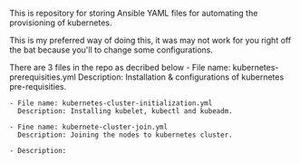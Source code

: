 This is repository for storing Ansible YAML files for automating the provisioning of kubernetes.

This is my preferred way of doing this, it was may not work for you right off the bat because you'll 
to change some configurations.

There are 3 files in the repo as decribed below
    - File name: kubernetes-prerequisities.yml
      Description: Installation & configurations of kubernetes pre-requisities.

    - File name: kubernetes-cluster-initialization.yml
      Description: Installing kubelet, kubectl and kubeadm.

    - Fine name: kubernete-cluster-join.yml
      Description: Joining the nodes to kubernetes cluster.

    - Description: 